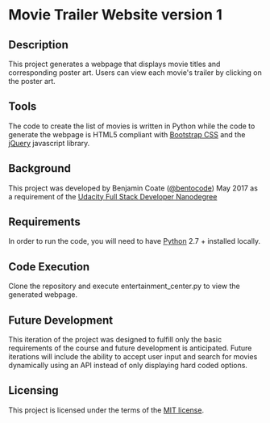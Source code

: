 # Movie Trailer Website version 1

## Description
This project generates a webpage that displays movie titles and corresponding poster art. Users can view each movie's trailer by clicking on the poster art.

## Tools
The code to create the list of movies is written in Python while the code to generate the webpage is HTML5 compliant with [Bootstrap CSS](http://getbootstrap.com) and the [jQuery](http://jquery.com/) javascript library.

## Background
This project was developed by Benjamin Coate ([@bentocode](https://github.com/bentocode)) May 2017 as a requirement of the [Udacity Full Stack Developer Nanodegree](https://www.udacity.com/course/full-stack-web-developer-nanodegree--nd004)

## Requirements
In order to run the code, you will need to have [Python](https://www.python.org/) 2.7 + installed locally.

## Code Execution
Clone the repository and execute entertainment_center.py to view the generated webpage.

## Future Development
This iteration of the project was designed to fulfill only the basic requirements of the course and future development is anticipated. Future iterations will include the ability to accept user input and search for movies dynamically using an API instead of only displaying hard coded options.

## Licensing
This project is licensed under the terms of the [MIT license](Movie-Trailer-Site/LICENSE.txt).